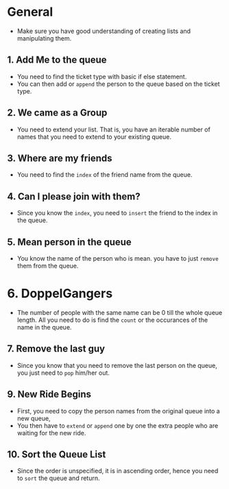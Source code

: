 # General

- Make sure you have good understanding of creating lists and manipulating them.

## 1. Add Me to the queue

- You need to find the ticket type with basic if else statement.
- You can then add or `append` the person to the queue based on the ticket type.

## 2. We came as a Group

- You need to extend your list. That is, you have an iterable number of names that you need to extend to your existing queue.

## 3. Where are my friends

- You need to find the `index` of the friend name from the queue.

## 4. Can I please join with them?

- Since you know the `index`, you need to `insert` the friend to the index in the queue.

## 5. Mean person in the queue

- You know the name of the person who is mean. you have to just `remove` them from the queue.

# 6. DoppelGangers

- The number of people with the same name can be 0 till the whole queue length. All you need to do is find the `count` or the occurances of the name in the queue.

## 7. Remove the last guy

- Since you know that you need to remove the last person on the queue, you just need to `pop` him/her out.

## 9. New Ride Begins

- First, you need to copy the person names from the original queue into a new queue,
- You then have to `extend` or `append` one by one the extra people who are waiting for the new ride.

## 10. Sort the Queue List

- Since the order is unspecified, it is in ascending order, hence you need to `sort` the queue and return.
